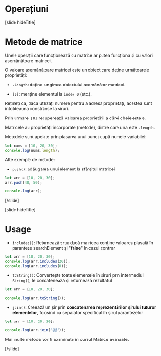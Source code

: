 # Operațiuni

[slide hideTitle]
# Metode de matrice


Unele operații care funcționează cu matrice ar putea funcționa și cu valori asemănătoare matricei.

O valoare asemănătoare matricei este un obiect care deține următoarele proprietăți:

- `.length`: deține lungimea obiectului asemănător matricei.

- `[0]`: menține elementul la `index 0` (etc.).

Rețineți că, dacă utilizați numere pentru a adresa proprietăți, acestea sunt întotdeauna constrânse la șiruri.

Prin urmare, `[0]` recuperează valoarea proprietății a cărei cheie este `0`.

Matricele au proprietăți încorporate (metode), dintre care una este `.length`.

Metodele sunt apelate prin plasarea unui punct după numele variabilei: 

``` js live
let nums = [10, 20, 30];
console.log(nums.length);
```
Alte exemple de metode:

- `push()`: adăugarea unui element la sfârșitul matricei 

``` js live
let arr = [10, 20, 30];
arr.push(40, 50);

console.log(arr);
```

[/slide]

[slide hideTitle]
# Usage


- `includes()`: Returnează `true` dacă matricea conține valoarea plasată în paranteze searchElement și "**false**" în cazul contrar

``` js live
let arr = [10, 20, 30];
console.log(arr.includes(20));
console.log(arr.includes(0));
```

- `toString()`: Convertește toate elementele în șiruri prin intermediul `String()`, le concatenează și returnează rezultatul

``` js live
let arr = [10, 20, 30];

console.log(arr.toString());
```

- `join()`: Creează un șir prin **concatenarea reprezentărilor șirului tuturor elementelor**, folosind ca separator specificat în șirul parantezelor


``` js live
let arr = [10, 20, 30];

console.log(arr.join('@@'));
```

Mai multe metode vor fi examinate în cursul Matrice avansate. 

[/slide]
